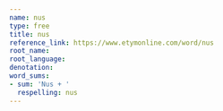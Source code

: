 ```yaml
---
name: nus
type: free
title: nus
reference_link: https://www.etymonline.com/word/nus
root_name: 
root_language: 
denotation: 
word_sums:
- sum: 'Nus + '
  respelling: nus
---
```

